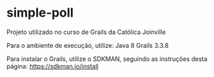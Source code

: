 # simple-poll
Projeto utilizado no curso de Grails da Católica Joinville


Para o ambiente de execução, utilize:
Java 8
Grails 3.3.8

Para instalar o Grails, utilize o SDKMAN, seguindo as instruções desta página:
https://sdkman.io/install
